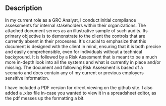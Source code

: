 <h2>Description</h2>
In my current role as a GRC Analyst, I conduct initial compliance assessments for internal stakeholders within their organizations. The attached document serves as an illustrative sample of such audits. Its primary objective is to demonstrate to the client the controls that are currently absent in their processes. It's crucial to emphasize that this document is designed with the client in mind, ensuring that it is both precise and easily comprehensible, even for individuals without a technical background. It is followed by a Risk Assesment that is meant to be a much more in-depth look into all the systems and what is currently in place and/or missing. The document and following Risk Assesment is based of a scenario and does contain any of my current or previous employers sensitive information.

I have included a PDF version for direct viewing on the github site. I also added a .xlsx file in-case you wanted to view it in a spreadsheet editor, as the pdf messes up the formatting a bit. 
